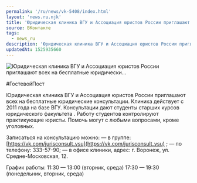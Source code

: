 ```yaml
---
permalink: '/ru/news/vk-5408/index.html'
layout: 'news.ru.njk'
title: 'Юридическая клиника ВГУ и Ассоциация юристов России приглашают всех на бесплатные юридически'
source: ВКонтакте
tags:
  - news_ru
description: 'Юридическая клиника ВГУ и Ассоциация юристов России приглашают всех на бесплатные юридически…'
updatedAt: 1525935660
---
```

![Юридическая клиника ВГУ и Ассоциация юристов России приглашают всех на бесплатные юридически…](https://sun9-14.userapi.com/impf/c846522/v846522319/4575c/UQ4kKhnIT5o.jpg?size=1280x814&quality=96&sign=767450d04990d6a88cdb8ea4517d8fcd&c_uniq_tag=bMhAnjYYv3dIND5YgnPwPSvbw8mLCLzE2ISPfXerUlI&type=album)

#ГостевойПост

Юридическая клиника ВГУ и Ассоциация юристов России приглашают всех на бесплатные юридические консультации.
Клиника действует с 2011 года на базе ВГУ. Консультации дают студенты старших курсов юридического факультета . Работу студентов контролируют практикующие юристы. Помочь могут с любыми вопросами, кроме уголовных.

Записаться на консультацию можно:
— в группе: [https://vk.com/jurisconsult_vsu](https://vk.com/jurisconsult_vsu) ;
— по телефону: 333-57-90;
— в офисе клиники, адрес: г. Воронеж, ул. Средне-Московская, 12.

График работы:
11:30 — 13:00 (вторник, среда)
17:30 — 19:30 (понедельник, вторник, среда)
